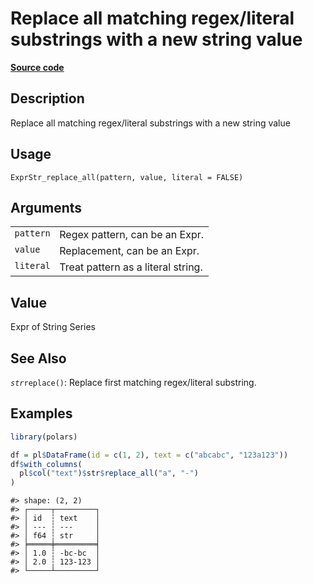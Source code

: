 
# Replace all matching regex/literal substrings with a new string value

[**Source code**](https://github.com/pola-rs/r-polars/tree/main/R/expr__string.R#L772)

## Description

Replace all matching regex/literal substrings with a new string value

## Usage

<pre><code class='language-R'>ExprStr_replace_all(pattern, value, literal = FALSE)
</code></pre>

## Arguments

<table>
<tr>
<td style="white-space: nowrap; font-family: monospace; vertical-align: top">
<code id="ExprStr_replace_all_:_pattern">pattern</code>
</td>
<td>
Regex pattern, can be an Expr.
</td>
</tr>
<tr>
<td style="white-space: nowrap; font-family: monospace; vertical-align: top">
<code id="ExprStr_replace_all_:_value">value</code>
</td>
<td>
Replacement, can be an Expr.
</td>
</tr>
<tr>
<td style="white-space: nowrap; font-family: monospace; vertical-align: top">
<code id="ExprStr_replace_all_:_literal">literal</code>
</td>
<td>
Treat pattern as a literal string.
</td>
</tr>
</table>

## Value

Expr of String Series

## See Also

<code style="white-space: pre;">$str$replace()</code>: Replace first
matching regex/literal substring.

## Examples

``` r
library(polars)

df = pl$DataFrame(id = c(1, 2), text = c("abcabc", "123a123"))
df$with_columns(
  pl$col("text")$str$replace_all("a", "-")
)
```

    #> shape: (2, 2)
    #> ┌─────┬─────────┐
    #> │ id  ┆ text    │
    #> │ --- ┆ ---     │
    #> │ f64 ┆ str     │
    #> ╞═════╪═════════╡
    #> │ 1.0 ┆ -bc-bc  │
    #> │ 2.0 ┆ 123-123 │
    #> └─────┴─────────┘

